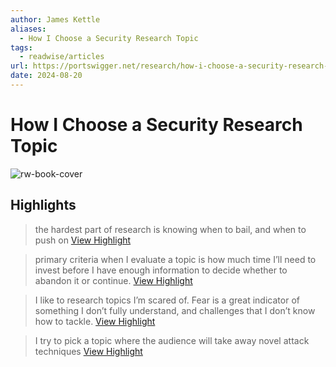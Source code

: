 ```yaml
---
author: James Kettle
aliases:
  - How I Choose a Security Research Topic
tags:
  - readwise/articles
url: https://portswigger.net/research/how-i-choose-a-security-research-topic
date: 2024-08-20
---
```

# How I Choose a Security Research Topic

![rw-book-cover](https://portswigger.net/cms/images/4d/0d/2f4f-twittercard-security_research_topic_twitter.png)

## Highlights


> the hardest part of research is knowing when to bail, and when to push on
> [View Highlight](https://read.readwise.io/read/01hbr1sgxrbccfjp0rscwshwtk)



> primary criteria when I evaluate a topic is how much time I’ll need to invest before I have enough information to decide whether to abandon it or continue.
> [View Highlight](https://read.readwise.io/read/01hbr1t0qfkjr18x145by1y07v)



> I like to research topics I’m scared of. Fear is a great indicator of something I don’t fully understand, and challenges that I don’t know how to tackle.
> [View Highlight](https://read.readwise.io/read/01hbr1xb034xq0bjzr095twst6)



> I try to pick a topic where the audience will take away novel attack techniques
> [View Highlight](https://read.readwise.io/read/01hbr1zt6ejszq48qa68wfxqgw)

